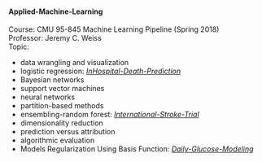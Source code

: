 #### Applied-Machine-Learning
Course: CMU 95-845 Machine Learning Pipeline (Spring 2018)  
Professor: Jeremy C. Weiss  
Topic: 
* data wrangling and visualization  
* logistic regression: [_InHospital-Death-Prediction_](https://github.com/YaTingChang0620/Applied-Machine-Learning/blob/master/InHospital-Death-Prediction.rmd)
* Bayesian networks  
* support vector machines
* neural networks
* partition-based methods
* ensembling-random forest: [_International-Stroke-Trial_](https://github.com/YaTingChang0620/Applied-Machine-Learning/blob/master/Internation-Stroke-Trial.rmd)
* dimensionality reduction
* prediction versus attribution
* algorithmic evaluation
* Models Regularization Using Basis Function: [_Daily-Glucose-Modeling_](https://github.com/YaTingChang0620/Applied-Machine-Learning/blob/master/Daily-Glucose-Modeling.Rmd)







